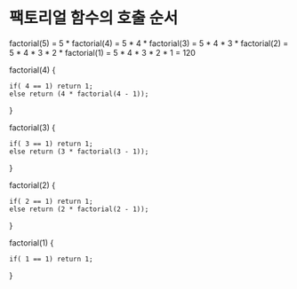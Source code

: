 # 팩토리얼 함수의 호출 순서

factorial(5) = 5 * factorial(4)
            = 5 * 4 * factorial(3)
            = 5 * 4 * 3 * factorial(2)
            = 5 * 4 * 3 * 2 * factorial(1)
            = 5 * 4 * 3 * 2 * 1 
            = 120

factorial(4) {

    if( 4 == 1) return 1;
    else return (4 * factorial(4 - 1));

}

factorial(3) {

    if( 3 == 1) return 1;
    else return (3 * factorial(3 - 1));

}

factorial(2) {

    if( 2 == 1) return 1;
    else return (2 * factorial(2 - 1));

}

factorial(1) {

    if( 1 == 1) return 1;

}